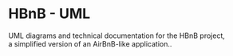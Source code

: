 # HBnB - UML

UML diagrams and technical documentation for the HBnB project,  
a simplified version of an AirBnB-like application..

